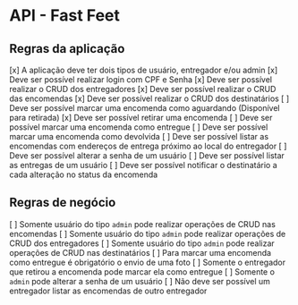 # API - Fast Feet

## Regras da aplicação

[x] A aplicação deve ter dois tipos de usuário, entregador e/ou admin
[x] Deve ser possível realizar login com CPF e Senha
[x] Deve ser possível realizar o CRUD dos entregadores
[x] Deve ser possível realizar o CRUD das encomendas
[x] Deve ser possível realizar o CRUD dos destinatários
[ ] Deve ser possível marcar uma encomenda como aguardando (Disponível para retirada)
[x] Deve ser possível retirar uma encomenda
[ ] Deve ser possível marcar uma encomenda como entregue
[ ] Deve ser possível marcar uma encomenda como devolvida
[ ] Deve ser possível listar as encomendas com endereços de entrega próximo ao local do entregador
[ ] Deve ser possível alterar a senha de um usuário
[ ] Deve ser possível listar as entregas de um usuário
[ ] Deve ser possível notificar o destinatário a cada alteração no status da encomenda

## Regras de negócio

[ ] Somente usuário do tipo `admin` pode realizar operações de CRUD nas encomendas
[ ] Somente usuário do tipo `admin` pode realizar operações de CRUD dos entregadores
[ ] Somente usuário do tipo `admin` pode realizar operações de CRUD nas destinatários
[ ] Para marcar uma encomenda como entregue é obrigatório o envio de uma foto
[ ] Somente o entregador que retirou a encomenda pode marcar ela como entregue
[ ] Somente o `admin` pode alterar a senha de um usuário
[ ] Não deve ser possível um entregador listar as encomendas de outro entregador

